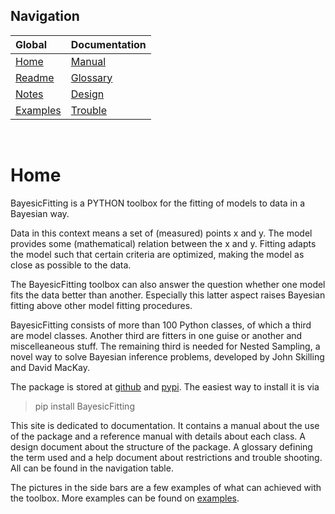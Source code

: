 ---
---

## Navigation

| Global | Documentation 
|:-|:-|
| [Home](./index.md) | [Manual](./docs/manual.md) |
| [Readme](./README.md) | [Glossary](./docs/glossary.md)  |
| [Notes](./docs/notes.md) | [Design](./docs/design.md) |
| [Examples][exlink] | [Trouble](./docs/troubles.md) |

[exlink]: https://github.com/dokester/BayesicFitting/tree/master/BayesicFitting/examples

&nbsp;

# Home

BayesicFitting is a PYTHON toolbox for the fitting  of models to data 
in a Bayesian way.

Data in this context means a set of (measured) points x and y. 
The model provides some (mathematical) relation between the x and y.
Fitting adapts the model such that certain criteria are optimized, 
making the model as close as possible to the data. 

The BayesicFitting toolbox can also answer the question whether one model fits 
the data better than another. Especially this latter aspect raises Bayesian 
fitting above other model fitting procedures.

BayesicFitting consists of more than 100 Python classes, of which a third are model
classes. Another third are fitters in one guise or another and miscelleaneous stuff.
The remaining third is needed for Nested Sampling, a novel way to solve Bayesian
inference problems, developed by John Skilling and David MacKay.

The package is stored at [github](https://github.com/dokester/BayesicFitting)
and [pypi](https://pypi.org/project/BayesicFitting/).
The easiest way to install it is via

> pip install BayesicFitting


This site is dedicated to documentation. It contains a manual about the 
use of the package and a reference manual with details about each class.
A design document about the structure of the package. A glossary
defining the term used and a help document about restrictions and trouble
shooting. All can be found in the navigation table.  

The pictures in the side bars are a few examples of what can achieved with the 
toolbox. More examples can be found on 
[examples][exlink].






